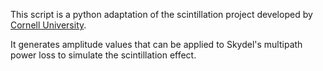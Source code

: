 This script is a python adaptation of the scintillation project developed by [Cornell University](https://gps.ece.cornell.edu/tools.php).

It generates amplitude values ​​that can be applied to Skydel's multipath power loss to simulate the scintillation effect.